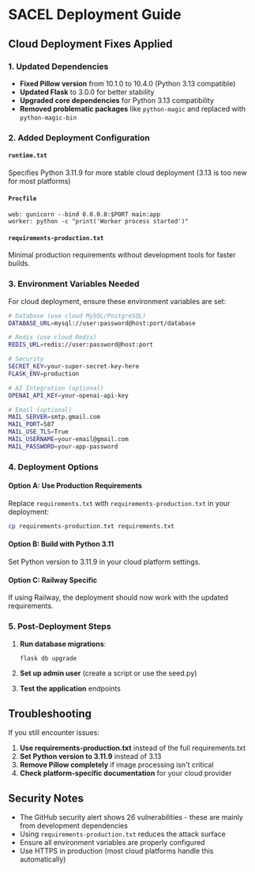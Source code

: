 # SACEL Deployment Guide

## Cloud Deployment Fixes Applied

### 1. Updated Dependencies
- **Fixed Pillow version** from 10.1.0 to 10.4.0 (Python 3.13 compatible)
- **Updated Flask** to 3.0.0 for better stability
- **Upgraded core dependencies** for Python 3.13 compatibility
- **Removed problematic packages** like `python-magic` and replaced with `python-magic-bin`

### 2. Added Deployment Configuration

#### `runtime.txt`
Specifies Python 3.11.9 for more stable cloud deployment (3.13 is too new for most platforms)

#### `Procfile`
```
web: gunicorn --bind 0.0.0.0:$PORT main:app
worker: python -c "print('Worker process started')"
```

#### `requirements-production.txt`
Minimal production requirements without development tools for faster builds.

### 3. Environment Variables Needed

For cloud deployment, ensure these environment variables are set:

```bash
# Database (use cloud MySQL/PostgreSQL)
DATABASE_URL=mysql://user:password@host:port/database

# Redis (use cloud Redis)
REDIS_URL=redis://user:password@host:port

# Security
SECRET_KEY=your-super-secret-key-here
FLASK_ENV=production

# AI Integration (optional)
OPENAI_API_KEY=your-openai-api-key

# Email (optional)
MAIL_SERVER=smtp.gmail.com
MAIL_PORT=587
MAIL_USE_TLS=True
MAIL_USERNAME=your-email@gmail.com
MAIL_PASSWORD=your-app-password
```

### 4. Deployment Options

#### Option A: Use Production Requirements
Replace `requirements.txt` with `requirements-production.txt` in your deployment:
```bash
cp requirements-production.txt requirements.txt
```

#### Option B: Build with Python 3.11
Set Python version to 3.11.9 in your cloud platform settings.

#### Option C: Railway Specific
If using Railway, the deployment should now work with the updated requirements.

### 5. Post-Deployment Steps

1. **Run database migrations**:
   ```bash
   flask db upgrade
   ```

2. **Set up admin user** (create a script or use the seed.py)

3. **Test the application** endpoints

## Troubleshooting

If you still encounter issues:

1. **Use requirements-production.txt** instead of the full requirements.txt
2. **Set Python version to 3.11.9** instead of 3.13
3. **Remove Pillow completely** if image processing isn't critical
4. **Check platform-specific documentation** for your cloud provider

## Security Notes

- The GitHub security alert shows 26 vulnerabilities - these are mainly from development dependencies
- Using `requirements-production.txt` reduces the attack surface
- Ensure all environment variables are properly configured
- Use HTTPS in production (most cloud platforms handle this automatically)